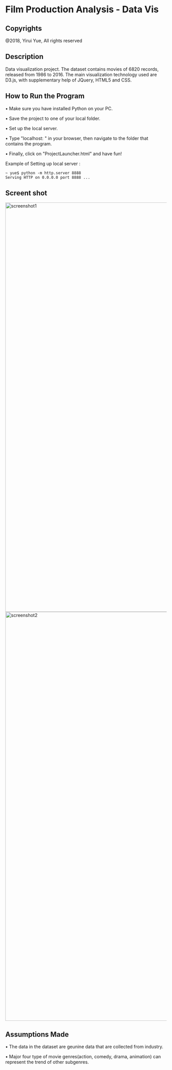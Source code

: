 # Film Production Analysis - Data Vis

## Copyrights
@2018, Yirui Yue, All rights reserved

## Description
Data visualization project. The dataset contains movies of 6820 records, released from 1986 to 2016. 
The main visualization technology used are D3.js, with supplementary help of JQuery, HTML5 and CSS.

## How to Run the Program

  •	Make sure you have installed Python on your PC. 
  
  •	Save the project to one of your local folder. 
  
  •	Set up the local server. 
  
  •	Type "localhost: <server number>" in your browser, then navigate to the folder that contains the program. 
  
  •	Finally, click on "ProjectLauncher.html" and have fun!


Example of Setting up local server :
```
~ yue$ python -m http.server 8888
Serving HTTP on 0.0.0.0 port 8888 ...

```

## Screent shot

<img width="1278" alt="screenshot1" src="https://user-images.githubusercontent.com/25022655/39411283-4a9e7cb4-4bc4-11e8-8acd-dff1c6ab309c.png">

<img width="1277" alt="screenshot2" src="https://user-images.githubusercontent.com/25022655/39411291-65d24f6a-4bc4-11e8-88e7-0dc679856fdd.png">


## Assumptions Made
  •	The data in the dataset are geunine data that are collected from industry.
  
  •	Major four type of movie genres(action, comedy, drama, animation) can represent the trend of other subgenres.
